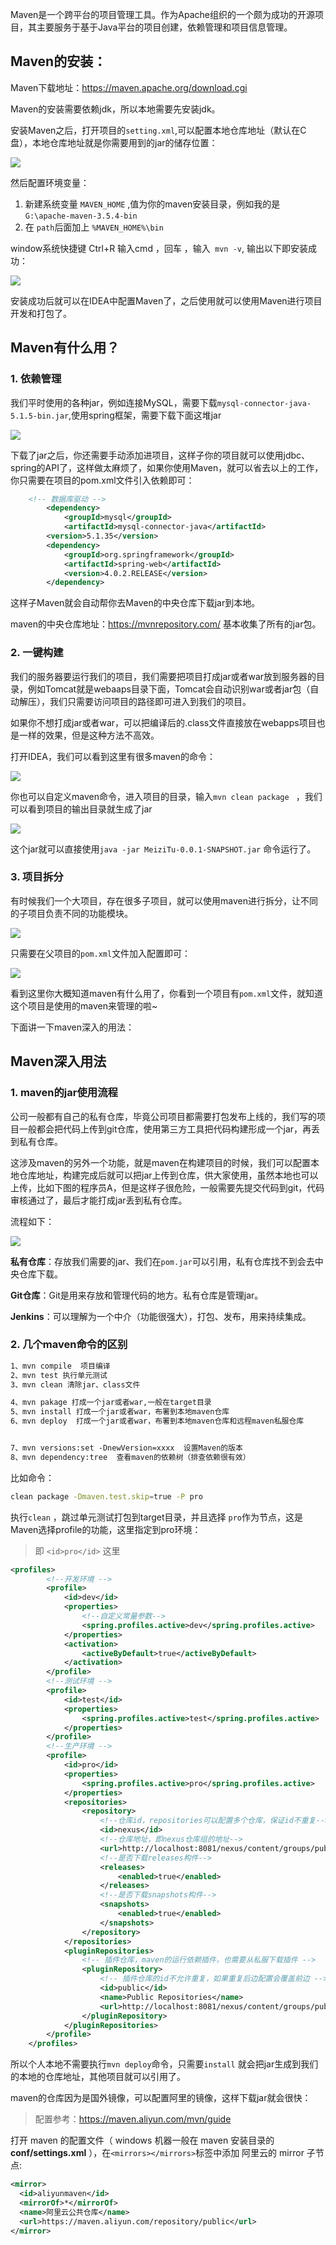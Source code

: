 Maven是一个跨平台的项目管理工具。作为Apache组织的一个颇为成功的开源项目，其主要服务于基于Java平台的项目创建，依赖管理和项目信息管理。

## Maven的安装：

Maven下载地址：https://maven.apache.org/download.cgi

Maven的安装需要依赖jdk，所以本地需要先安装jdk。

安装Maven之后，打开项目的`setting.xml`,可以配置本地仓库地址（默认在C盘），本地仓库地址就是你需要用到的jar的储存位置：

![ ](https://images-1253198264.cos.ap-guangzhou.myqcloud.com/image-20200526234043294.png)

然后配置环境变量：

1. 新建系统变量 `MAVEN_HOME` ,值为你的maven安装目录，例如我的是 `G:\apache-maven-3.5.4-bin`
2. 在 `path`后面加上 `%MAVEN_HOME%\bin`

window系统快捷键 Ctrl+R 输入cmd  ，回车 ，输入` mvn -v`, 输出以下即安装成功：

![ ](https://images-1253198264.cos.ap-guangzhou.myqcloud.com/image-20200526231731305.png)

安装成功后就可以在IDEA中配置Maven了，之后使用就可以使用Maven进行项目开发和打包了。



## Maven有什么用？

###  1. 依赖管理

我们平时使用的各种jar，例如连接MySQL，需要下载`mysql-connector-java-5.1.5-bin.jar`,使用spring框架，需要下载下面这堆jar

![ ](https://images-1253198264.cos.ap-guangzhou.myqcloud.com/image-20200526230328308.png)

下载了jar之后，你还需要手动添加进项目，这样子你的项目就可以使用jdbc、spring的API了，这样做太麻烦了，如果你使用Maven，就可以省去以上的工作，你只需要在项目的pom.xml文件引入依赖即可：

```xml
    <!-- 数据库驱动 -->
        <dependency>
            <groupId>mysql</groupId>
            <artifactId>mysql-connector-java</artifactId>
        <version>5.1.35</version>
        <dependency>
            <groupId>org.springframework</groupId>
            <artifactId>spring-web</artifactId>
            <version>4.0.2.RELEASE</version>
        </dependency>
```



这样子Maven就会自动帮你去Maven的中央仓库下载jar到本地。

maven的中央仓库地址：https://mvnrepository.com/  基本收集了所有的jar包。

### 2. 一键构建

我们的服务器要运行我们的项目，我们需要把项目打成jar或者war放到服务器的目录，例如Tomcat就是webaaps目录下面，Tomcat会自动识别war或者jar包（自动解压），我们只需要访问项目的路径即可进入到我们的项目。

如果你不想打成jar或者war，可以把编译后的.class文件直接放在webapps项目也是一样的效果，但是这种方法不高效。

打开IDEA，我们可以看到这里有很多maven的命令：

![ ](https://images-1253198264.cos.ap-guangzhou.myqcloud.com/image-20200526233020062.png)

你也可以自定义maven命令，进入项目的目录，输入`mvn clean package ` ，我们可以看到项目的输出目录就生成了jar

![ ](https://blog-1253198264.cos.ap-guangzhou.myqcloud.com/image-20200526233320788.png)

   这个jar就可以直接使用`java -jar MeiziTu-0.0.1-SNAPSHOT.jar` 命令运行了。

### 3. 项目拆分

有时候我们一个大项目，存在很多子项目，就可以使用maven进行拆分，让不同的子项目负责不同的功能模块。

![ ](https://images-1253198264.cos.ap-guangzhou.myqcloud.com/image-20200526232738803.png)

只需要在父项目的`pom.xml`文件加入配置即可：

![ ](https://images-1253198264.cos.ap-guangzhou.myqcloud.com/image-20200526233705682.png)



看到这里你大概知道maven有什么用了，你看到一个项目有`pom.xml`文件，就知道这个项目是使用的maven来管理的啦~



下面讲一下maven深入的用法：

## Maven深入用法

### 1. maven的jar使用流程

 

公司一般都有自己的私有仓库，毕竟公司项目都需要打包发布上线的，我们写的项目一般都会把代码上传到git仓库，使用第三方工具把代码构建形成一个jar，再丢到私有仓库。

这涉及maven的另外一个功能，就是maven在构建项目的时候，我们可以配置本地仓库地址，构建完成后就可以把jar上传到仓库，供大家使用，虽然本地也可以上传，比如下图的程序员A，但是这样子很危险，一般需要先提交代码到git，代码审核通过了，最后才能打成jar丢到私有仓库。

流程如下：

![ ](https://images-1253198264.cos.ap-guangzhou.myqcloud.com/流程.png)

**私有仓库**：存放我们需要的jar、我们在`pom.jar`可以引用，私有仓库找不到会去中央仓库下载。

**Git仓库**：Git是用来存放和管理代码的地方。私有仓库是管理jar。

**Jenkins**：可以理解为一个中介（功能很强大），打包、发布，用来持续集成。



### 2. 几个maven命令的区别

```xml
1、mvn compile  项目编译
2、mvn test 执行单元测试
3、mvn clean 清除jar、class文件

4、mvn pakage 打成一个jar或者war,一般在target目录
5、mvn install 打成一个jar或者war，布署到本地maven仓库
6、mvn deploy  打成一个jar或者war，布署到本地maven仓库和远程maven私服仓库


7、mvn versions:set -DnewVersion=xxxx  设置Maven的版本  
8、mvn dependency:tree  查看maven的依赖树（排查依赖很有效）
```



比如命令：

```bash
clean package -Dmaven.test.skip=true -P pro
```

执行`clean` ，跳过单元测试打包到target目录，并且选择 `pro`作为节点，这是Maven选择profile的功能，这里指定到pro环境：

> 即 `<id>pro</id>` 这里

```xml
<profiles>
        <!--开发环境 -->
        <profile>
            <id>dev</id>
            <properties>
                <!--自定义常量参数-->
                <spring.profiles.active>dev</spring.profiles.active>
            </properties>
            <activation>
                <activeByDefault>true</activeByDefault>
            </activation>
        </profile>
        <!--测试环境 -->
        <profile>
            <id>test</id>
            <properties>
                <spring.profiles.active>test</spring.profiles.active>
            </properties>
        </profile>
        <!--生产环境 -->
        <profile>
            <id>pro</id>
            <properties>
                <spring.profiles.active>pro</spring.profiles.active>
            </properties>
            <repositories>
                <repository>
                    <!--仓库id，repositories可以配置多个仓库，保证id不重复-->
                    <id>nexus</id>
                    <!--仓库地址，即nexus仓库组的地址-->
                    <url>http://localhost:8081/nexus/content/groups/public/</url>
                    <!--是否下载releases构件-->
                    <releases>
                        <enabled>true</enabled>
                    </releases>
                    <!--是否下载snapshots构件-->
                    <snapshots>
                        <enabled>true</enabled>
                    </snapshots>
                </repository>
            </repositories>
            <pluginRepositories>
                <!-- 插件仓库，maven的运行依赖插件，也需要从私服下载插件 -->
                <pluginRepository>
                    <!-- 插件仓库的id不允许重复，如果重复后边配置会覆盖前边 -->
                    <id>public</id>
                    <name>Public Repositories</name>
                    <url>http://localhost:8081/nexus/content/groups/public/</url>
                </pluginRepository>
            </pluginRepositories>
        </profile>
    </profiles>
```



所以个人本地不需要执行`mvn deploy`命令，只需要`install` 就会把jar生成到我们的本地的仓库地址，其他项目就可以引用了。



maven的仓库因为是国外镜像，可以配置阿里的镜像，这样下载jar就会很快：

> 配置参考：https://maven.aliyun.com/mvn/guide

打开 maven 的配置文件（ windows 机器一般在 maven 安装目录的 **conf/settings.xml** ），在`<mirrors></mirrors>`标签中添加 阿里云的 mirror 子节点:

```xml
<mirror>
  <id>aliyunmaven</id>
  <mirrorOf>*</mirrorOf>
  <name>阿里云公共仓库</name>
  <url>https://maven.aliyun.com/repository/public</url>
</mirror>
```

